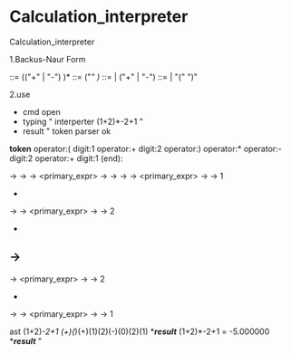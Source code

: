 # Calculation_interpreter
Calculation_interpreter

1.Backus-Naur Form

<expr> ::= <term> (("+" | "-") <term>)*
<term> ::= <factor> ("*" <factor>)*
<factor> ::= <primary-expr> | ("+" | "-") <factor>
<primary-expr> ::= <decimal> | "(" <expr> ")"

2.use 
 
- cmd open
- typing " interperter (1+2)*-2+1 "
- result
"
token parser ok

****token****
operator:(
digit:1
operator:+
digit:2
operator:)
operator:*
operator:-
digit:2
operator:+
digit:1
(end):

<expr> -> <term> -> <factor> -> <primary_expr> -> <expr> -> <term> -> <factor> -> <primary_expr> -> <decimal> -> 1

+
<term> -> <factor> -> <primary_expr> -> <decimal> -> 2

*
<factor> ->
-
<factor> -> <primary_expr> -> <decimal> -> 2

+
<term> -> <factor> -> <primary_expr> -> <decimal> -> 1

ast
(1+2)*-2+1
(+)(*)(+)(1)(2)(-)(0)(2)(1)
********result*******
(1+2)*-2+1 = -5.000000
********result*******
"
